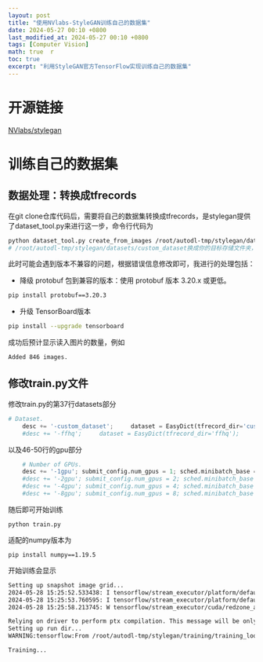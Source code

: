 ```yaml
---
layout: post  
title: "使用NVlabs-StyleGAN训练自己的数据集"  
date: 2024-05-27 00:10 +0800  
last_modified_at: 2024-05-27 00:10 +0800  
tags: [Computer Vision]  
math: true  r
toc: true  
excerpt: "利用StyleGAN官方TensorFlow实现训练自己的数据集"
---
```


# 开源链接

[NVlabs/stylegan](https://github.com/NVlabs/stylegan)

# 训练自己的数据集

## 数据处理：转换成tfrecords

在git clone仓库代码后，需要将自己的数据集转换成tfrecords，是stylegan提供了dataset_tool.py来进行这一步，命令行代码为

```bash
python dataset_tool.py create_from_images /root/autodl-tmp/stylegan/datasets/custom_dataset  /root/autodl-tmp/HE_data/trainA
# /root/autodl-tmp/stylegan/datasets/custom_dataset换成你的目标存储文件夹，/root/autodl-tmp/HE_data copy/trainA替换为你的数据集所在文件夹
```
此时可能会遇到版本不兼容的问题，根据错误信息修改即可，我进行的处理包括：
- 降级 protobuf 包到兼容的版本：使用 protobuf 版本 3.20.x 或更低。
```bash
pip install protobuf==3.20.3
```
- 升级 TensorBoard版本
```bash
pip install --upgrade tensorboard
```
成功后预计显示读入图片的数量，例如
```bash
Added 846 images.
```

## 修改train.py文件

修改train.py的第37行datasets部分
```python
# Dataset.
    desc += '-custom_dataset';     dataset = EasyDict(tfrecord_dir='custom_dataset', resolution=256);                 train.mirror_augment = False
    #desc += '-ffhq';     dataset = EasyDict(tfrecord_dir='ffhq'); 
```

以及46-50行的gpu部分
```python
    # Number of GPUs.
    desc += '-1gpu'; submit_config.num_gpus = 1; sched.minibatch_base = 4; sched.minibatch_dict = {4: 128, 8: 128, 16: 128, 32: 64, 64: 32, 128: 16, 256: 8, 512: 4}
    #desc += '-2gpu'; submit_config.num_gpus = 2; sched.minibatch_base = 8; sched.minibatch_dict = {4: 256, 8: 256, 16: 128, 32: 64, 64: 32, 128: 16, 256: 8}
    #desc += '-4gpu'; submit_config.num_gpus = 4; sched.minibatch_base = 16; sched.minibatch_dict = {4: 512, 8: 256, 16: 128, 32: 64, 64: 32, 128: 16}
    #desc += '-8gpu'; submit_config.num_gpus = 8; sched.minibatch_base = 32; sched.minibatch_dict = {4: 512, 8: 256, 16: 128, 32: 64, 64: 32}

```

随后即可开始训练
```
python train.py
```
适配的numpy版本为
```
pip install numpy==1.19.5
```
开始训练会显示
```bash
Setting up snapshot image grid...
2024-05-28 15:25:52.533438: I tensorflow/stream_executor/platform/default/dso_loader.cc:49] Successfully opened dynamic library libcublas.so.11
2024-05-28 15:25:53.760595: I tensorflow/stream_executor/platform/default/dso_loader.cc:49] Successfully opened dynamic library libcudnn.so.8
2024-05-28 15:25:58.213745: W tensorflow/stream_executor/cuda/redzone_allocator.cc:312] Internal: ptxas exited with non-zero error code 65280, output: ptxas fatal   : Value 'sm_89' is not defined for option 'gpu-name'

Relying on driver to perform ptx compilation. This message will be only logged once.
Setting up run dir...
WARNING:tensorflow:From /root/autodl-tmp/stylegan/training/training_loop.py:202: The name tf.summary.FileWriter is deprecated. Please use tf.compat.v1.summary.FileWriter instead.

Training...
```